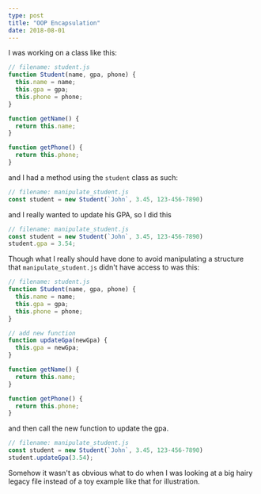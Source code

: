 ```yaml
---
type: post
title: "OOP Encapsulation"
date: 2018-08-01
---
```


I was working on a class like this:

```js
// filename: student.js
function Student(name, gpa, phone) {
  this.name = name;
  this.gpa = gpa;
  this.phone = phone;
}

function getName() {
  return this.name;
}

function getPhone() {
  return this.phone;
}
```

and I had a method using the `student` class as such:
```js
// filename: manipulate_student.js
const student = new Student(`John`, 3.45, 123-456-7890)
```

and I really wanted to update his GPA, so I did this
```js
// filename: manipulate_student.js
const student = new Student(`John`, 3.45, 123-456-7890)
student.gpa = 3.54;
```

Though what I really should have done to avoid manipulating a structure that `manipulate_student.js`
didn't have access to was this:


```js
// filename: student.js
function Student(name, gpa, phone) {
  this.name = name;
  this.gpa = gpa;
  this.phone = phone;
}

// add new function
function updateGpa(newGpa) {
  this.gpa = newGpa;
}

function getName() {
  return this.name;
}

function getPhone() {
  return this.phone;
}
```

and then call the new function to update the gpa.


```js
// filename: manipulate_student.js
const student = new Student(`John`, 3.45, 123-456-7890)
student.updateGpa(3.54);
```

Somehow it wasn't as obvious what to do when I was looking at a big hairy legacy file instead 
of a toy example like that for illustration.



